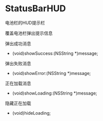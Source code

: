 StatusBarHUD
============

电池栏的HUD提示栏


覆盖电池栏弹出提示信息

弹出成功消息
+ (void)showSuccess:(NSString *)message;

弹出失败消息
+ (void)showError:(NSString *)message;

正在加载消息
+ (void)showLoading:(NSString *)message;

隐藏正在加载
+ (void)hideLoading;
